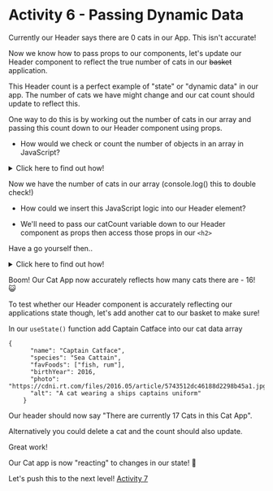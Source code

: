 
# Activity 6 - Passing Dynamic Data

Currently our Header says there are 0 cats in our App. This isn't accurate!

Now we know how to pass props to our components, let's update our Header component to reflect the true number of cats in our ~~basket~~ application.

This Header count is a perfect example of "state" or "dynamic data" in our app. The number of cats we have might change and our cat count should update to reflect this.

One way to do this is by working out the number of cats in our array and passing this count down to our Header component using props. 

- How would we check or count the number of objects in an array in JavaScript?

<details>
<summary>Click here to find out how!</summary>
<pre>

// In App.js above our return statement, declare a variable and save our cats length to it

`const catCount = cats.length`

</pre>
</details>

Now we have the number of cats in our array (console.log() this to double check!)

- How could we insert this JavaScript logic into our Header element?

- We'll need to pass our catCount variable down to our Header component as props then access those props in our `<h2>`

Have a go yourself then..

<details>
<summary>Click here to find out how!</summary>
<pre>

// In App.js we pass our catCount variable to our Header component through props

`<Header catCount={catCount}>`

// In Header.js we receive props through the Header parameters

`function Header(props) {..}`

// In Header.js we replace the 0 with our dynamic data 

```function Header(props) {

  return (
    <header className="header__container">
      <h1 className="header__title header__welcome">Welcome to React!</h1>
      <h2 className="header__title">There are currently {props.catCount} Cats in this Cat App</h2>
    </header>
  )
}

export default Header
```

Let's break it down. 🔨

- In App.js we use the JavaScript `.length` property to count how many cat objects there are and save this number to a variable

- We pass this variable to our Header component using props

- Our Header component receives our props through it's parameters

- We use curly braces to replace the 0 in our h2 with our props

</pre>
</details>

Boom! Our Cat App now accurately reflects how many cats there are - 16! 😺

To test whether our Header component is accurately reflecting our applications state though, let's add another cat to our basket to make sure! 

In our `useState()` function add Captain Catface into our cat data array

```
{
      "name": "Captain Catface",
      "species": "Sea Cattain",
      "favFoods": ["fish, rum"],
      "birthYear": 2016,
      "photo": "https://cdni.rt.com/files/2016.05/article/5743512dc46188d2298b45a1.jpg",
      "alt": "A cat wearing a ships captains uniform"
    }
```

Our header should now say "There are currently 17 Cats in this Cat App". 

Alternatively you could delete a cat and the count should also update.

Great work! 

Our Cat app is now "reacting" to changes in our state! 🙌

Let's push this to the next level! [Activity 7](./activity-7.md) 